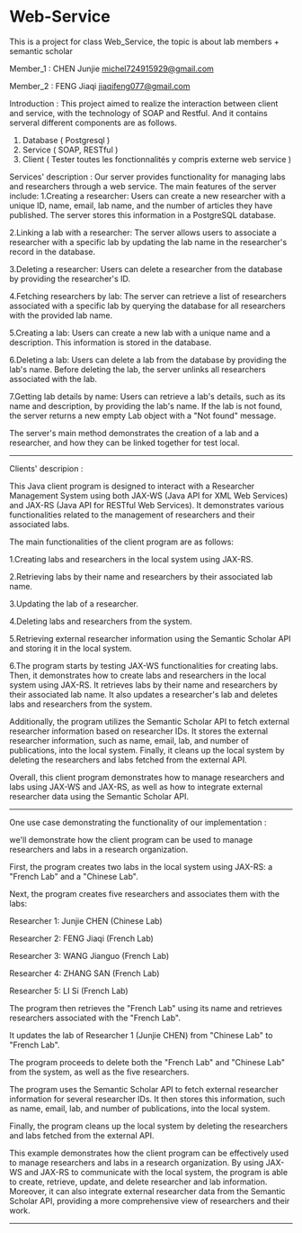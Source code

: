 # Web-Service
This is a project for class Web_Service, the topic is about lab members + semantic scholar

Member_1 : CHEN Junjie  michel724915929@gmail.com

Member_2 : FENG Jiaqi  jiaqifeng077@gmail.com

Introduction : 
This project aimed to realize the interaction between client and service, with the technology of SOAP and Restful. And it contains serveral different components are as follows.
1. Database ( Postgresql )
2. Service ( SOAP, RESTful )
3. Client  ( Tester toutes les fonctionnalités y compris externe web service )

Services' description : 
Our server provides functionality for managing labs and researchers through a web service. The main features of the server include:
1.Creating a researcher: Users can create a new researcher with a unique ID, name, email, lab name, and the number of articles they have published. The server stores this information in a PostgreSQL database.

2.Linking a lab with a researcher: The server allows users to associate a researcher with a specific lab by updating the lab name in the researcher's record in the database.

3.Deleting a researcher: Users can delete a researcher from the database by providing the researcher's ID.

4.Fetching researchers by lab: The server can retrieve a list of researchers associated with a specific lab by querying the database for all researchers with the provided lab name.

5.Creating a lab: Users can create a new lab with a unique name and a description. This information is stored in the database.

6.Deleting a lab: Users can delete a lab from the database by providing the lab's name. Before deleting the lab, the server unlinks all researchers associated with the lab.

7.Getting lab details by name: Users can retrieve a lab's details, such as its name and description, by providing the lab's name. If the lab is not found, the server returns a new empty Lab object with a "Not found" message.

The server's main method demonstrates the creation of a lab and a researcher, and how they can be linked together for test local.

------------------------------------------------------------------------------------------------------------------------------------------------------------------

Clients' descripion :

This Java client program is designed to interact with a Researcher Management System using both JAX-WS (Java API for XML Web Services) and JAX-RS (Java API for RESTful Web Services). It demonstrates various functionalities related to the management of researchers and their associated labs.

The main functionalities of the client program are as follows:

1.Creating labs and researchers in the local system using JAX-RS.

2.Retrieving labs by their name and researchers by their associated lab name.

3.Updating the lab of a researcher.

4.Deleting labs and researchers from the system.

5.Retrieving external researcher information using the Semantic Scholar API and storing it in the local system.

6.The program starts by testing JAX-WS functionalities for creating labs. Then, it demonstrates how to create labs and researchers in the local system using JAX-RS. It retrieves labs by their name and researchers by their associated lab name. It also updates a researcher's lab and deletes labs and researchers from the system.

Additionally, the program utilizes the Semantic Scholar API to fetch external researcher information based on researcher IDs. It stores the external researcher information, such as name, email, lab, and number of publications, into the local system. Finally, it cleans up the local system by deleting the researchers and labs fetched from the external API.

Overall, this client program demonstrates how to manage researchers and labs using JAX-WS and JAX-RS, as well as how to integrate external researcher data using the Semantic Scholar API.


----------------------------------------------------------------------------------------------------------------------------------------------------------------------

One use case demonstrating the functionality of our implementation : 

we'll demonstrate how the client program can be used to manage researchers and labs in a research organization.

First, the program creates two labs in the local system using JAX-RS: a "French Lab" and a "Chinese Lab".

Next, the program creates five researchers and associates them with the labs:

Researcher 1: Junjie CHEN (Chinese Lab)

Researcher 2: FENG Jiaqi (French Lab)

Researcher 3: WANG Jianguo (French Lab)

Researcher 4: ZHANG SAN (French Lab)

Researcher 5: LI Si (French Lab)

The program then retrieves the "French Lab" using its name and retrieves researchers associated with the "French Lab".

It updates the lab of Researcher 1 (Junjie CHEN) from "Chinese Lab" to "French Lab".

The program proceeds to delete both the "French Lab" and "Chinese Lab" from the system, as well as the five researchers.

The program uses the Semantic Scholar API to fetch external researcher information for several researcher IDs. It then stores this information, such as name, email, lab, and number of publications, into the local system.

Finally, the program cleans up the local system by deleting the researchers and labs fetched from the external API.

This example demonstrates how the client program can be effectively used to manage researchers and labs in a research organization. By using JAX-WS and JAX-RS to communicate with the local system, the program is able to create, retrieve, update, and delete researcher and lab information. Moreover, it can also integrate external researcher data from the Semantic Scholar API, providing a more comprehensive view of researchers and their work.

---------------------------------------------------------------------------------------------------------------------------------------------------------------------

